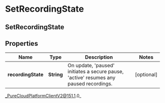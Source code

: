 # SetRecordingState

## SetRecordingState

## Properties

|Name | Type | Description | Notes|
|------------ | ------------- | ------------- | -------------|
| **recordingState** | **String** | On update, &#39;paused&#39; initiates a secure pause, &#39;active&#39; resumes any paused recordings. | [optional] |



_PureCloudPlatformClientV2@151.1.0_
